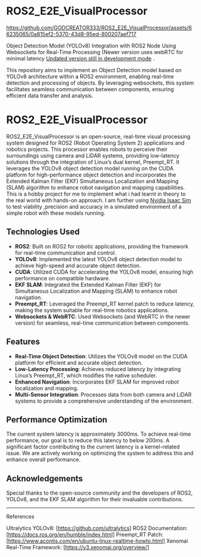 # ROS2_E2E_VisualProcessor



https://github.com/GODCREATOR333/ROS2_E2E_VisualProcessor/assets/66235065/0a815ef2-5370-43d8-95ed-800207aef717

Object Detection Model (YOLOv8) Integration with ROS2 Node Using Websockets for Real-Time Processing (Newer version uses webRTC for minimal latency [Updated version still in development mode](https://github.com/GODCREATOR333/SensoryAI-ROS2) .

This repository aims to implement an Object Detection model based on YOLOv8 architecture within a ROS2 environment, enabling real-time detection and processing of objects. By leveraging websockets, this system facilitates seamless communication between components, ensuring efficient data transfer and analysis.

# ROS2_E2E_VisualProcessor

ROS2_E2E_VisualProcessor is an open-source, real-time visual processing system designed for ROS2 (Robot Operating System 2) applications and robotics projects. This processor enables robots to perceive their surroundings using camera and LiDAR systems, providing low-latency solutions through the integration of Linux’s dual kernel, Preempt_RT. It leverages the YOLOv8 object detection model running on the CUDA platform for high-performance object detection and incorporates the Extended Kalman Filter (EKF) Simultaneous Localization and Mapping (SLAM) algorithm to enhance robot navigation and mapping capabilities. This is a hobby project for me to implement what i had learnt in theory to the real world with hands-on approach. I am further using [Nvidia Isaac Sim](https://developer.nvidia.com/isaac/sim) to test viability ,precision and accuracy in a simulated environment of a simple robot with these models running.

## Technologies Used

- **ROS2**: Built on ROS2 for robotic applications, providing the framework for real-time communication and control.
- **YOLOv8**: Implemented the latest YOLOv8 object detection model to achieve high-speed and accurate object detection.
- **CUDA**: Utilized CUDA for accelerating the YOLOv8 model, ensuring high performance on compatible hardware.
- **EKF SLAM**: Integrated the Extended Kalman Filter (EKF) for Simultaneous Localization and Mapping (SLAM) to enhance robot navigation.
- **Preempt_RT**: Leveraged the Preempt_RT kernel patch to reduce latency, making the system suitable for real-time robotics applications.
- **Websockets & WebRTC**: Used Websockets (and WebRTC in the newer version) for seamless, real-time communication between components.

## Features

- **Real-Time Object Detection**: Utilizes the YOLOv8 model on the CUDA platform for efficient and accurate object detection.
- **Low-Latency Processing**: Achieves reduced latency by integrating Linux’s Preempt_RT, which modifies the native scheduler.
- **Enhanced Navigation**: Incorporates EKF SLAM for improved robot localization and mapping.
- **Multi-Sensor Integration**: Processes data from both camera and LiDAR systems to provide a comprehensive understanding of the environment.

## Performance Optimization

The current system latency is approximately 3000ms. To achieve real-time performance, our goal is to reduce this latency to below 200ms. A significant factor contributing to the current latency is a kernel-related issue. We are actively working on optimizing the system to address this and enhance overall performance.


## Acknowledgements

Special thanks to the open-source community and the developers of ROS2, YOLOv8, and the EKF SLAM algorithm for their invaluable contributions.

---

References

Ultralytics YOLOv8: [https://github.com/ultralytics]
ROS2 Documentation: [https://docs.ros.org/en/humble/index.html]
Preempt_RT Patch: [https://www.acontis.com/en/ubuntu-linux-realtime-howto.html]
Xenomai Real-Time Framework: [https://v3.xenomai.org/overview/]
